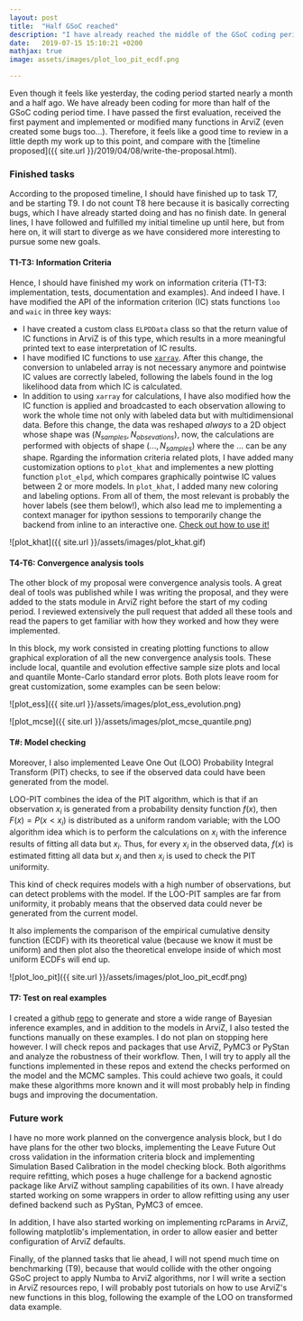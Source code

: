 ```yaml
---
layout: post
title:  "Half GSoC reached"
description: "I have already reached the middle of the GSoC coding period"
date:   2019-07-15 15:10:21 +0200
mathjax: true
image: assets/images/plot_loo_pit_ecdf.png

---
```


Even though it feels like yesterday, the coding period started nearly a month
and a half ago. We have already been coding for more than half of the GSoC coding
period time. I have passed the first evaluation, received the first
payment and implemented or modified many functions in ArviZ (even created some bugs
too...). Therefore, it feels like a good time to review in a little depth
my work up to this point, and compare with the [timeline proposed]({{ site.url
}}/2019/04/08/write-the-proposal.html).

### Finished tasks
According to the proposed timeline, I should have finished up to task T7, and
be starting T9. I do not count T8 here because it is basically correcting bugs,
which I have already started doing and
has no finish date. In general lines, I have followed and fulfilled my initial
timeline up until here, but from here on, it will start to diverge as we have
considered more interesting to pursue some new goals.

#### T1-T3: Information Criteria
Hence, I should have finished my work on information
criteria (T1-T3: implementation, tests, documentation and examples). And
indeed I have. I have modified the API of the information criterion (IC)
stats functions `loo` and `waic` in three key ways:
* I have created a custom class `ELPDData` class so that the return value of
  IC functions in ArviZ is of this type, which results in a more meaningful
  printed text to ease interpretation of IC results.
* I have modified IC functions to use [`xarray`](http://xarray.pydata.org).
  After this change, the conversion to unlabeled array is not necessary anymore
  and pointwise IC
  values are correctly labeled, following the labels found in the log
  likelihood data from which IC is calculated.
* In addition to using `xarray` for calculations, I have also modified how the
  IC function is applied and broadcasted to each observation allowing to work
  the whole time not only with labeled data but with multidimensional data.
  Before this change, the data was reshaped _always_ to a 2D object whose
  shape was $(N_{samples}, N_{obsevations})$, now, the calculations are
  performed with objects of shape $(..., N_{samples})$ where the $...$ can be
  any shape.
Rgarding the information criteria related plots, I have added many
customization options to `plot_khat` and implementes a new plotting function
`plot_elpd`, which compares graphically pointwise IC values between 2 or more
models. In `plot_khat`, I added many new coloring and labeling options. From all
of them, the most relevant is probably the hover labels (see them below!),
which also lead me to implementing a context manager for
ipython sessions to temporarily change the backend from inline to an
interactive one.
[Check out how to use it!](https://arviz-devs.github.io/arviz/generated/arviz.interactive_backend.html)

![plot_khat]({{ site.url }}/assets/images/plot_khat.gif)

#### T4-T6: Convergence analysis tools
The other block of my proposal were convergence analysis tools. A great deal
of tools was published while I was writing the proposal, and they were added
to the stats module in ArviZ right before the start of my coding period. I
reviewed extensively the pull request that added all these tools and
read the papers to get familiar with how they worked and how
they were implemented.

In this block, my work consisted in creating plotting functions to allow
graphical exploration of all the new convergence analysis tools. These include
local, quantile and evolution effective sample size plots and local and
quantile Monte-Carlo standard error plots. Both plots leave room for great
customization, some examples can be seen below:

![plot_ess]({{ site.url }}/assets/images/plot_ess_evolution.png)

![plot_mcse]({{ site.url }}/assets/images/plot_mcse_quantile.png)

#### T#: Model checking
Moreover, I also implemented Leave One Out (LOO) Probability Integral
Transform (PIT) checks, to see if the observed data could have been generated
from the model.

LOO-PIT combines the idea of the PIT algorithm, which is that if an
observation $x_i$ is generated from a probability density function $f(x)$, then $F(x)
= P(x < x_i)$ is distributed as a uniform random variable; with the LOO
algorithm idea which is to perform the calculations on $x_i$ with the
inference results of fitting all data but $x_i$. Thus, for every $x_i$ in the
observed data, $f(x)$ is estimated
fitting all data but $x_i$ and then $x_i$ is used to check the PIT uniformity.

This kind of check requires models with a high number of observations, but can
detect problems with the model. If the LOO-PIT samples are far from
uniformity, it probably means that the observed data could never be generated
from the current model.

It also implements the comparison of the empirical cumulative density function
(ECDF)
with its theoretical value (because we know it must be uniform) and then plot
also the theoretical envelope inside of which most uniform ECDFs will end up.

![plot_loo_pit]({{ site.url }}/assets/images/plot_loo_pit_ecdf.png)

#### T7: Test on real examples
I created a github [repo](https://github.com/OriolAbril/Bayesian-Inference-examples)
to generate and store a wide range of Bayesian inference examples, and in
addition to the models in ArviZ, I also tested the functions manually on these
examples. I do not plan on stopping here however. I will check repos and
packages that use ArviZ, PyMC3 or PyStan and analyze the robustness of their
workflow. Then, I will try to apply all the functions implemented in these repos and
extend the checks performed on the model and the MCMC samples.
This could achieve two goals,
it could make these algorithms more known and it will most probably help in
finding bugs and improving the documentation.

### Future work
I have no more work planned on the convergence analysis block, but I do have
plans for the other two blocks, implementing the Leave Future Out cross
validation in the information criteria block and implementing Simulation
Based Calibration in the model checking block. Both algorithms require
refitting, which poses a huge challenge for a backend agnostic package like
ArviZ without sampling capabilities of its own. I have already started working
on some wrappers in order to allow refitting using any user defined backend
such as PyStan, PyMC3 of emcee.

In addition, I have also started working on implementing rcParams in ArviZ,
following matplotlib's implementation, in order to allow easier and better
configuration of ArviZ defaults.

Finally, of the planned tasks that lie ahead, I will not spend much time on
benchmarking (T9), because that would collide with the other ongoing GSoC project
to apply Numba to ArviZ algorithms, nor I will write a section in ArviZ
resources repo, I will probably post tutorials on how to use ArviZ's new
functions in this blog, following the example of the LOO on transformed data
example.
